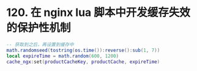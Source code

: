 # 120. 在 nginx lua 脚本中开发缓存失效的保护性机制

```lua
-- 获取到之后，再设置到缓存中
math.randomseed(tostring(os.time()):reverse():sub(1, 7))
local expireTime = math.random(600, 1200)
cache_ngx:set(productCacheKey, productCache, expireTime)
```


<iframe  height="500px" width="100%" frameborder=0 allowfullscreen="true" :src="$withBase('/ads.html')"></iframe>